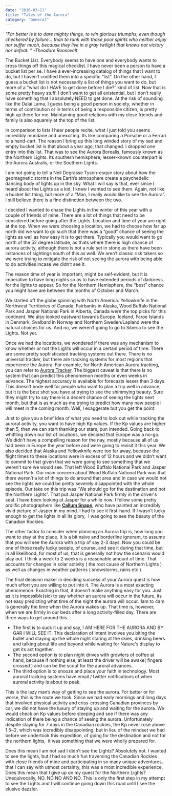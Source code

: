 ```yaml
---
date: "2016-03-21"
title: "Tales of the Aurora"
category: "General"
---
```


*"Far better is it to dare mighty things, to win glorious triumphs, even though checkered by failure... than to rank with those poor spirits who neither enjoy nor suffer much, because they live in a gray twilight that knows not victory nor defeat. " -Theodore Roosevelt*

The Bucket List. Everybody seems to have one and everybody wants to cross things off this magical checklist. I have never been a person to have a bucket list per se. I have a ever-increasing catalog of things that I want to do, but I haven’t codified them into a specific “list”. On the other hand, I guess a bucket list is not necessarily a list of things you want to do, but more of a “what do I HAVE to get done before I die?” kind of list. Now that is some pretty heavy stuff. I don’t want to get all existential, but I don’t really have something that I absolutely NEED to get done. At the risk of sounding like the Dalai Lama, I guess being a good person in society, whether in terms of contribution or in terms of being a responsible citizen, is pretty high up there for me. Maintaining good relations with my close friends and family is also squarely at the top of the list.

In comparison to lists I hear people recite, what I just told you seems incredibly mundane and unexciting. Its like comparing a Porsche or a Ferrari to a hand-cart. The reason I bring up this long winded story of my sad and empty bucket list is that about a year ago, that changed. I dropped one entry into this list. That was to see the Aurora Borealis, famously known as the Northern Lights. Its southern hemisphere, lesser-known counterpart is the Aurora Australis, or the Southern Lights.

I am not going to tell a Neil Degrasse Tyson-esque story about how the geomagnetic storms in the Earth’s atmosphere create a psychedelic dancing body of lights up in the sky. What I will say is that, ever since I heard about the Lights as a kid, I knew I wanted to see them. Again, not like a bucket list thing, but more of a “Man, I really would like to see the Aurora”. I still believe there is a fine distinction between the two.

I decided I wanted to chase the Lights in the winter of this year with a couple of friends of mine. There are a lot of things that need to be considered before going after the Lights. Location and time of year are right at the top. When we were choosing a location, we had to choose how far up north did we want to go such that there was a “good” chance of seeing the lights as well as how easy it is to get there. Typically you would want to go north of the 52 degree latitude, as thats where there is high chance of aurora activity, although there is not a rule set in stone as there have been instances of sightings south of this as well. We aren’t classic risk takers so we were trying to mitigate the risk of not seeing the aurora with being able to do activities incase we didn’t see it.

The reason time of year is important, might be self-evident, but it is imperative to have long nights so as to have extended periods of darkness for the lights to appear. So for the Northern Hemisphere, the “best” chance you might have are between the months of October and March.

We started off the globe spinning with North America. Yellowknife in the Northwest Territories of Canada, Fairbanks in Alaska, Wood Buffalo National Park and Jasper National Park in Alberta, Canada were the top picks for this continent. We also looked eastward towards Europe. Iceland, Faroe Islands in Denmark, Svalbard in Norway and Northern Sweden/Lapland were the natural choices for us. And no, we weren’t going to go to Siberia to see the Lights. Not yet.

Once we had the locations, we wondered if there was any mechanism to know whether or not the Lights will occur in a certain period of time. There are some pretty sophisticated tracking systems out there. There is no universal tracker, but there are tracking systems for most regions that experience the Aurora. For example, for North American Aurora tracking, you can refer to [Aurora Tracker](http://www.aurora-service.org/aurora-forecast/). The biggest caveat is that there is no system that can predict this phenomenon months or even weeks in advance. The highest accuracy is available for forecasts lesser than 3 days. This doesn’t bode well for people who want to plan a trip well in advance, but it is the best shot you have at trying to see the shimmying beauty. Sure they might try to say there is a decent chance of seeing the lights next month, but that is as much as me trying to predict how many new people I will meet in the coming month. Well, I exaggerate but you get the point.

Just to give you a brief idea of what you need to look out while tracking the auroral activity, you want to have high Kp values. If the Kp values are higher than 5, then we can start thanking our stars, pun intended. Going back to whittling down our list of locations, we decided that Europe was a no-go. We didn’t have a compelling reason for the nay, mostly because all of us had been in Europe the year before and were going to revisit it this year. We also decided that Alaska and Yellowknife were too far away, because the flight times to these locations were in excess of 12 hours and we didn’t want to commit to that given that we were going to see something that we weren’t sure we would see. That left Wood Buffalo National Park and Jasper National Park. Our main concern about Wood Buffalo National Park was that there weren’t a lot of things to do around that area and in case we would not see the lights we could be pretty severely disappointed with the whole episode. Our take on this trip was “We should go for the destination and not the Northern Lights”. That put Jasper National Park firmly in the driver's seat. I have been looking at Jasper for a while now. I follow some pretty prolific photographers like **[Callum Snape](https://www.instagram.com/calsnape/)**, who have painted an incredibly vivid picture of Jasper in my mind. I had to see it first-hand. If I wasn’t lucky enough to get the lights in all its glory,  I was going to see the beauty of the Canadian Rockies.

The other factor to consider when planning an Aurora trip is, how long you want to stay at the place. It is a bit naive and borderline ignorant, to assume that you will see the Aurora with a trip of say 2-3 days. Now you could be one of those really lucky people, of course, and see it during that time, but in all likelihood, for most of us, that is generally not how the scenario would play out. I think a week to 2 weeks is a reasonable amount of time. That accounts for changes in solar activity ( the root cause of Northern Lights ) as well as changes in weather patterns ( snowstorms, rains etc ).

The final decision maker in deciding success of your Aurora quest is how much effort you are willing to put into it. The Aurora is a most exacting phenomenon. Exacting in that, it doesn’t make anything easy for you. Just as it is impossible(sic) to say whether an aurora will occur in the future, its not easy predicting what time of the night the aurora will occur. 1am to 4am is generally the time when the Aurora wakes up. That time is, however, when we are firmly in our beds after a long activity-filled day. There are three ways to get around this.

- The first is to suck it up and say, I AM HERE FOR THE AURORA AND BY GAR I WILL SEE IT. This declaration of intent involves you biting the bullet and staying up the whole night staring at the skies, drinking beers and talking about life and beyond while waiting for Nature's display to get its act together. 
- The second option is to plan night drives with growlers of coffee at hand, because if nothing else, at least the driver will be awake( fingers crossed ) and can be the scout for the auroral advances. 
- The third option is to snooze and place your faith in technology. Most auroral tracking systems have email / twitter notifications of when auroral activity is about to peak.

This is the lazy man’s way of getting to see the aurora. For better or for worse, this is the route we took. Since we had early mornings and long days that involved physical activity and criss-crossing Canadian provinces by car, we did not have the luxury of staying up and waiting for the aurora. We would check on Kp values before sleeping and see if there was any indication of there being a chance of seeing the aurora. Unfortunately despite staying for 7 days in the Canadian rockies, the Kp never rose above 1.5~2, which was incredibly disappointing, but in lieu of the mindset we had before we undertook this expedition, of going for the destination and not for the northern lights,  it was something that we were wholly prepared for.

Does this mean I am not sad I didn’t see the Lights? Absolutely not. I wanted to see the lights, but I had so much fun traversing the Canadian Rockies with close friends of mine and participating in so many unique adventures, that I can say with utmost certainty, this was a most incredible experience. Does this mean that I give up on my quest for the Northern Lights? Unequivocally, NO. NO NO AND NO. This is only the first step in my attempt to see the Lights and I will continue going down this road until I see the elusive dazzler.
